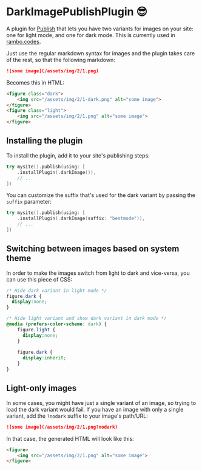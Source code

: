 # DarkImagePublishPlugin 😎

A plugin for [Publish](https://github.com/JohnSundell/Publish) that lets you have two variants for images on your site: one for light mode, and one for dark mode. This is currently used in [rambo.codes](https://rambo.codes).

Just use the regular markdown syntax for images and the plugin takes care of the rest, so that the following markdown:

```markdown
![some image](/assets/img/2/1.png)
```

Becomes this in HTML:

```html
<figure class="dark">
    <img src="/assets/img/2/1-dark.png" alt="some image">
</figure>
<figure class="light">
    <img src="/assets/img/2/1.png" alt="some image">
</figure>
```

## Installing the plugin

To install the plugin, add it to your site's publishing steps:

```swift
try mysite().publish(using: [
    .installPlugin(.darkImage()),
    // ...
])
```

You can customize the suffix that's used for the dark variant by passing the `suffix` parameter:

```swift
try mysite().publish(using: [
    .installPlugin(.darkImage(suffix: "bestmode")),
    // ...
])
```

## Switching between images based on system theme

In order to make the images switch from light to dark and vice-versa, you can use this piece of CSS:

```css
/* Hide dark variant in light mode */
figure.dark {
  display:none;
}

/* Hide light variant and show dark variant in dark mode */
@media (prefers-color-scheme: dark) {
    figure.light {
      display:none;
    }
  
    figure.dark {
      display:inherit;
    }
}
```

## Light-only images

In some cases, you might have just a single variant of an image, so trying to load the dark variant would fail. If you have an image with only a single variant, add the `?nodark` suffix to your image's path/URL:

```markdown
![some image](/assets/img/2/1.png?nodark)
```

In that case, the generated HTML will look like this:

```html
<figure>
    <img src="/assets/img/2/1.png" alt="some image">
</figure>
```